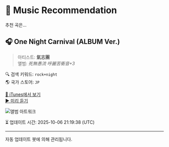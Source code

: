 
# 🎵 Music Recommendation

추천 곡은...

## 🎧 One Night Carnival (ALBUM Ver.)  
> 아티스트: **氣志團**  
> 앨범: _死無愚流 呼麗苦衝音+3_  

🔍 검색 키워드: `rock+night`  
🌎 국가 스토어: `JP`

[🔗 iTunes에서 보기](https://music.apple.com/jp/album/one-night-carnival-album-ver/720579748?i=720580693&uo=4)  
[▶️ 미리 듣기](https://audio-ssl.itunes.apple.com/itunes-assets/AudioPreview115/v4/ca/21/9a/ca219a1d-5065-5736-dcef-c1ab0b8ea8bf/mzaf_15930404926241546553.plus.aac.p.m4a)

![앨범 아트워크](https://is1-ssl.mzstatic.com/image/thumb/Music/v4/6c/01/64/6c016427-f23c-a96e-3df9-484766448419/05099993463256.jpg/100x100bb.jpg)

⏳ 업데이트 시간: 2025-10-06 21:19:38 (UTC)

---
자동 업데이트 봇에 의해 관리됩니다.

